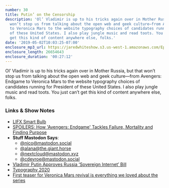 ```yaml
---
number: 30
title: Putin’ on the Censorship
description: 'Ol’ Vladimir is up to his tricks again over in Mother Russia, but that
  won’t stop us from talking about the open web and geek culture—from Avengers: Endgame
  to Veronica Mars to the website typography choices of candidates running for President
  of these United States. I also play jungle music and read toots. You just can’t
  get this kind of content anywhere else, folks.'
date: '2019-05-02T10:03:25-07:00'
enclosure_mp3_url: https://jaredwhiteshow.s3.us-west-1.amazonaws.com/Episode%2030%20-%20Putin%20on%20the%20Censorship.mp3
enclosure_length: 26654643
enclosure_duration: '00:27:12'
---
```


Ol’ Vladimir is up to his tricks again over in Mother Russia, but that won’t stop us from talking about the open web and geek culture—from Avengers: Endgame to Veronica Mars to the website typography choices of candidates running for President of these United States. I also play jungle music and read toots. You just can’t get this kind of content anywhere else, folks.

### Links & Show Notes

* [LIFX Smart Bulb](https://www.lifx.com/products/lifx-e26)
* [SPOILERS: How 'Avengers: Endgame' Tackles Failure, Mortality and Finding Purpose](https://www.playboy.com/read/avengers-endgame-mental-health-failure)
* **Stuff Mastodon Says**:
	* [@nico@mastodon.social](https://mastodon.social/@nico/102009644649823584)
	* [@alana@the.giant.horse](https://the.giant.horse/@alana/102009700981936879)
	* [@nextcloud@mastodon.xyz](https://mastodon.xyz/@nextcloud/101986002347484980)
	* [@cdevroe@mastodon.social](https://mastodon.social/@cdevroe/101987107801044145)
* [Vladimir Putin Approves Russia ‘Sovereign Internet’ Bill](https://www.macobserver.com/link/vladimir-putin-russia-sovereign-internet-bill/)
* [Typography 2020](https://daringfireball.net/linked/2019/05/01/butterick-typography-2020)
* [First teaser for Veronica Mars revival is everything we loved about the series](https://arstechnica.com/gaming/2019/05/first-teaser-for-veronica-mars-revival-is-everything-we-loved-about-the-series/)